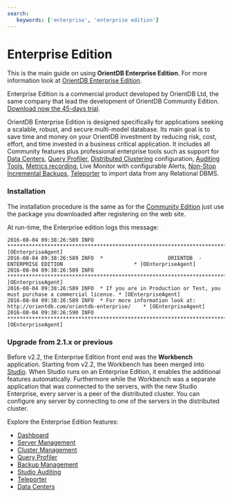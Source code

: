 ```yaml
---
search:
   keywords: ['enterprise', 'enterprise edition']
---
```


# Enterprise Edition

This is the main guide on using <b>OrientDB Enterprise Edition</b>. For more information look at [OrientDB Enterprise Edition](http://orientdb.com/enterprise.htm).

Enterprise Edition is a commercial product developed by OrientDB Ltd, the same company that lead the development of OrientDB Community Edition. [Download now the 45-days trial](http://orientdb.com/orientdb-enterprise/#matrix).

OrientDB Enterprise Edition is designed specifically for applications seeking a scalable, robust, and secure multi-model database. Its main goal is to save time and money on your OrientDB investment by reducing risk, cost, effort, and time invested in a business critical application. It includes all Community features plus professional enterprise tools such as support for [Data Centers](Data-Centers.md), [Query Profiler](studio/Studio-Query-Profiler.md), [Distributed Clustering](studio/Studio-Cluster-Management.md) configuration, [Auditing Tools](studio/Studio-Auditing.md), [Metrics recording](studio/Studio-Server-Management.md), Live Monitor with configurable Alerts, [Non-Stop Incremental Backups](studio/Studio-Backup-Management.md), [Teleporter](studio/Studio-Teleporter.md) to import data from any Relational DBMS.


### Installation
The installation procedure is the same as for the [Community Edition](Tutorial-Installation.md) just use the package you downloaded after registering on the web site.

At run-time, the Enterprise edition logs this message:

```
2016-08-04 09:38:26:589 INFO  ***************************************************************************** [OEnterpriseAgent]
2016-08-04 09:38:26:589 INFO  *                     ORIENTDB  -  ENTERPRISE EDITION                       * [OEnterpriseAgent]
2016-08-04 09:38:26:589 INFO  ***************************************************************************** [OEnterpriseAgent]
2016-08-04 09:38:26:589 INFO  * If you are in Production or Test, you must purchase a commercial license. * [OEnterpriseAgent]
2016-08-04 09:38:26:589 INFO  * For more information look at: http://orientdb.com/orientdb-enterprise/    * [OEnterpriseAgent]
2016-08-04 09:38:26:590 INFO  ***************************************************************************** [OEnterpriseAgent]
```

### Upgrade from 2.1.x or previous

Before v2.2, the Enterprise Edition front end was the **Workbench** application. Starting from v2.2, the Workbench has been merged into [Studio](studio/Studio-Home-page.md). When Studio runs on an Enterprise Edition, it enables the additional features automatically. Furthermore while the Workbench was a separate application that was connected to the servers, with the new Studio Enterprise, every server is a peer of the distributed cluster. You can configure any server by connecting to one of the servers in the distributed cluster.

Explore the Enterprise Edition features:

* [Dashboard](studio/Studio-Dashboard.md)
* [Server Management](studio/Studio-Server-Management.md)
* [Cluster Management](studio/Studio-Cluster-Management.md)
* [Query Profiler](studio/Studio-Query-Profiler.md)
* [Backup Management](studio/Studio-Backup-Management.md)
* [Studio Auditing](studio/Studio-Auditing.md)
* [Teleporter](studio/Studio-Teleporter.md)
* [Data Centers](Data-Centers.md) 

